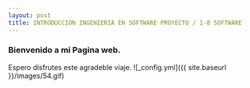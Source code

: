 ```yaml
---
layout: post
title: INTRODUCCION INGENIERIA EN SOFTWARE PROYECTO / 1-8 SOFTWARE
---
```


### Bienvenido a mi Pagina web.
Espero disfrutes este agradeble viaje.
![_config.yml]({{ site.baseurl }}/images/54.gif)
